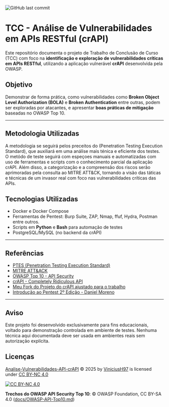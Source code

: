![GitHub last commit](https://img.shields.io/github/last-commit/ViniciusH97/Analise-Vulnerabilidades-API-crAPI)

# TCC - Análise de Vulnerabilidades em APIs RESTful (crAPI)

Este repositório documenta o projeto de Trabalho de Conclusão de Curso (TCC) com foco na **identificação e exploração de vulnerabilidades críticas em APIs RESTful**, utilizando a aplicação vulnerável **crAPI** desenvolvida pela OWASP.

## Objetivo

Demonstrar de forma prática, como vulnerabilidades como **Broken Object Level Authorization (BOLA)** e **Broken Authentication** entre outras, podem ser exploradas por atacantes, e apresentar **boas práticas de mitigação** baseadas no OWASP Top 10.

---

## Metodologia Utilizadas

A metodologia se seguirá pelos preceitos do (Penetration Testing Execution Standard), que auxiliará em uma análise mais ténica e eficiente dos testes. O metódo de teste seguirá com espeçoes manuais e automatizadas com uso de ferramentas e scripts com o conhecimento parcial da aplicação crAPI. Além disso, a categorização e a compreensão dos riscos serão aprimoradas pela consulta ao MITRE ATT&CK, tornando a visão das táticas e técnicas de um invasor real com foco nas vulnerabilidades críticas das APIs.

## Tecnologias Utilizadas

- Docker e Docker Compose
- Ferramentas de Pentest: Burp Suite, ZAP, Nmap, ffuf, Hydra, Postman entre outros.
- Scripts em **Python** e **Bash** para automação de testes
- PostgreSQL/MySQL (no backend da crAPI)

---

## Referências
- [PTES (Penetration Testing Execution Standard)](http://www.pentest-standard.org/index.php/Main_Page)
- [MITRE ATT&ACK](https://attack.mitre.org/)
- [OWASP Top 10 - API Security](https://owasp.org/www-project-api-security/)
- [crAPI - Completely Ridiculous API](https://github.com/OWASP/crAPI)
- [Meu Fork do Projeto do crAPI ajustado para o trabalho](https://github.com/ViniciusH97/crAPI.git)
- [Introdução ao Pentest 2º Edição - Daniel Moreno](https://www.novatec.com.br/livros/introducao-pentest-2ed/)

---

## Aviso 

Este projeto foi desenvolvido exclusivamente para fins educacionais, voltado para demonstração controlada em ambiente de testes. Nenhuma técnica aqui documentada deve ser usada em ambientes reais sem autorização explícita.

## Licenças

<a href="https://github.com/ViniciusH97/Analise-Vulnerabilidades-API-crAPI">Analise-Vulnerabilidades-API-crAPI</a> © 2025 by <a href="https://github.com/ViniciusH97/Analise-Vulnerabilidades-API-crAPI">ViniciusH97</a> is licensed under <a href="https://creativecommons.org/licenses/by-nc/4.0/">CC BY-NC 4.0

[![CC BY-NC 4.0][cc-by-nc-image]][cc-by-nc]

[cc-by-nc]: https://creativecommons.org/licenses/by-nc/4.0/
[cc-by-nc-image]: https://licensebuttons.net/l/by-nc/4.0/88x31.png
[cc-by-nc-shield]: https://img.shields.io/badge/License-CC%20BY--NC%204.0-lightgrey.svg

**Trechos do OWASP API Security Top 10**: © OWASP Foundation, CC BY-SA 4.0 ([docs/OWASP-API-Top10.md](docs/OWASP-API-Top10.md))

